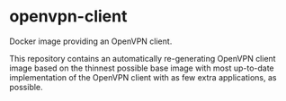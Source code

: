 # openvpn-client
Docker image providing an OpenVPN client.

This repository contains an automatically re-generating OpenVPN client image based on the thinnest possible base image with most up-to-date implementation of the OpenVPN client with as few extra applications, as possible. 

